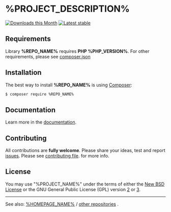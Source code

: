 %PROJECT_DESCRIPTION%
======

[![Downloads this Month](https://img.shields.io/packagist/dm/%REPO_NAME%.svg)](https://packagist.org/packages/%REPO_NAME%)
[![Latest stable](https://img.shields.io/packagist/v/%REPO_NAME%.svg)](https://packagist.org/packages/%REPO_NAME%)


Requirements
------------

Library **%REPO_NAME%** requires **PHP %PHP_VERSION%**.
For other requirements, please see
[composer.json](https://github.com/%REPO_NAME%/blob/master/composer.json)


Installation
------------

The best way to install **%REPO_NAME%** is using
[Composer](http://getcomposer.org/):

```sh
$ composer require %REPO_NAME%
```


Documentation
------------

Learn more in the
[documentation](https://github.com/%REPO_NAME%/blob/master/docs/en/index.md).

Contributing
------------

All contributions are **fully welcome**. Please share your ideas, test and report
[issues](https://github.com/%REPO_NAME%/issues/). 
Please see
[contributing file](https://github.com/%REPO_NAME%/blob/master/docs/en/contributing.md).
for more info.

License
------------

You may use "%PROJECT_NAME%" under the terms of either the 
[New BSD License](https://github.com/%REPO_NAME%/blob/master/license.md) 
or the GNU General Public License (GPL) version 
[2](http://www.gnu.org/licenses/gpl-2.0.html)
or
[3](http://www.gnu.org/licenses/gpl-3.0.html).

-----

See also:
[%HOMEPAGE_NAME%](%HOMEPAGE_URL%) /
[other repositories](http://github.com/%REPO_PREFIX%)
.
